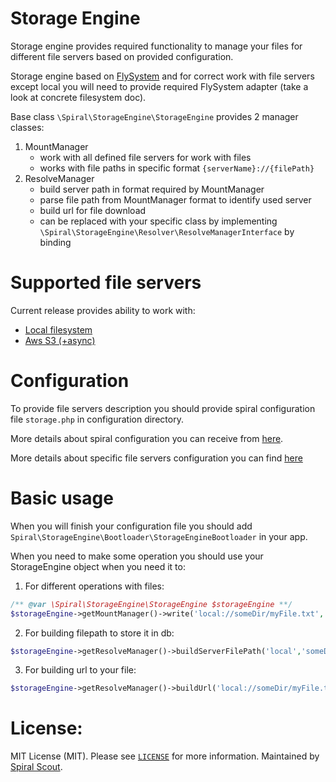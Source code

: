 # Storage Engine
Storage engine provides required functionality to manage your files for different file servers 
based on provided configuration.  

Storage engine based on [FlySystem](https://github.com/thephpleague/flysystem) and for correct work with file servers 
except local you will need to provide required FlySystem adapter (take a look at concrete filesystem doc).

Base class `\Spiral\StorageEngine\StorageEngine` provides 2 manager classes:
1. MountManager
    * work with all defined file servers for work with files
    * works with file paths in specific format `{serverName}://{filePath}`
2. ResolveManager
    * build server path in format required by MountManager
    * parse file path from MountManager format to identify used server
    * build url for file download
    * can be replaced with your specific class by implementing `\Spiral\StorageEngine\Resolver\ResolveManagerInterface` by binding

# Supported file servers
Current release provides ability to work with:
- [Local filesystem](doc/local.md)
- [Aws S3 (+async)](doc/awsS3.md)

# Configuration
To provide file servers description you should provide spiral configuration file `storage.php` in configuration directory.

More details about spiral configuration you can receive from [here](https://spiral.dev/docs/start-configuration).

More details about specific file servers configuration you can find [here](#supported-file-servers)

# Basic usage
When you will finish your configuration file you should add `Spiral\StorageEngine\Bootloader\StorageEngineBootloader` in your app.

When you need to make some operation you should use your StorageEngine object when you need it to:
1. For different operations with files:
``` php
/** @var \Spiral\StorageEngine\StorageEngine $storageEngine **/
$storageEngine->getMountManager()->write('local://someDir/myFile.txt', 'It is my text');
```
2. For building filepath to store it in db:
``` php
$storageEngine->getResolveManager()->buildServerFilePath('local','someDir/myFile.txt');
```
3. For building url to your file:
``` php
$storageEngine->getResolveManager()->buildUrl('local://someDir/myFile.txt');
```
# License:
MIT License (MIT). Please see [`LICENSE`](./LICENSE) for more information. Maintained by [Spiral Scout](https://spiralscout.com).
